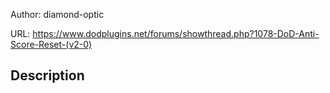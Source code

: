 Author: diamond-optic

URL: https://www.dodplugins.net/forums/showthread.php?1078-DoD-Anti-Score-Reset-(v2-0)

## Description


